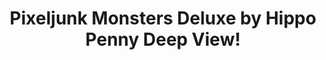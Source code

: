 ---
title: Pixeljunk Monsters Deluxe by Hippo Penny Deep View!
layout: scoredetail
permalink: /meta-score/pixeljunk-monsters-deluxe
header:
  teaser: /assets/images/pixeljunk-monsters-deluxe.jpg
  video:
    id: GEH_Ge1ZUlM
    provider: youtube
---